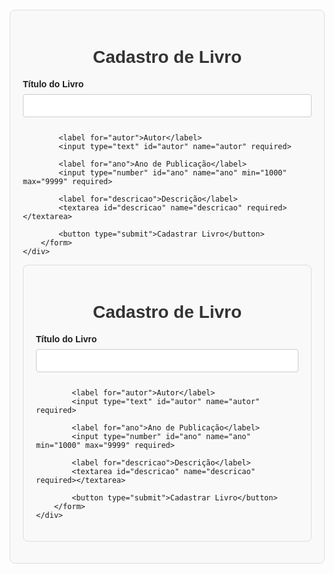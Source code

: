 <!DOCTYPE html>
<html lang="pt-BR">
<head>
    <meta charset="UTF-8">
    <meta name="viewport" content="width=device-width, initial-scale=1.0">
    <title>Cadastro de Livro</title>
    <style>
        body {
            font-family: Arial, sans-serif;
            margin: 20px;
        }
        .container {
            max-width: 600px;
            margin: 0 auto;
            padding: 20px;
            border: 1px solid #ddd;
            border-radius: 8px;
            background-color: #f9f9f9;
        }
        h1 {
            text-align: center;
            color: #333;
        }
        label {
            display: block;
            margin-bottom: 8px;
            font-weight: bold;
        }
        input[type="text"], input[type="number"], textarea {
            width: 100%;
            padding: 10px;
            margin-bottom: 12px;
            border: 1px solid #ccc;
            border-radius: 4px;
        }
        textarea {
            height: 100px;
            resize: vertical;
        }
        button {
            display: block;
            width: 100%;
            padding: 10px;
            background-color: #007bff;
            color: white;
            border: none;
            border-radius: 4px;
            font-size: 16px;
            cursor: pointer;
        }
        button:hover {
            background-color: #0056b3;
        }
    </style>
</head>
<body>
    <div class="container">
        <h1>Cadastro de Livro</h1>
        <form action="/enviar-dados" method="post">
            <label for="titulo">Título do Livro</label>
            <input type="text" id="titulo" name="titulo" required>

            <label for="autor">Autor</label>
            <input type="text" id="autor" name="autor" required>

            <label for="ano">Ano de Publicação</label>
            <input type="number" id="ano" name="ano" min="1000" max="9999" required>

            <label for="descricao">Descrição</label>
            <textarea id="descricao" name="descricao" required></textarea>

            <button type="submit">Cadastrar Livro</button>
        </form>
    </div>
</body>
</html>
<!DOCTYPE html>
<html lang="pt-BR">
<head>
    <meta charset="UTF-8">
    <meta name="viewport" content="width=device-width, initial-scale=1.0">
    <title>Cadastro de Livro</title>
    <style>
        body {
            font-family: Arial, sans-serif;
            margin: 20px;
        }
        .container {
            max-width: 600px;
            margin: 0 auto;
            padding: 20px;
            border: 1px solid #ddd;
            border-radius: 8px;
            background-color: #f9f9f9;
        }
        h1 {
            text-align: center;
            color: #333;
        }
        label {
            display: block;
            margin-bottom: 8px;
            font-weight: bold;
        }
        input[type="text"], input[type="number"], textarea {
            width: 100%;
            padding: 10px;
            margin-bottom: 12px;
            border: 1px solid #ccc;
            border-radius: 4px;
        }
        textarea {
            height: 100px;
            resize: vertical;
        }
        button {
            display: block;
            width: 100%;
            padding: 10px;
            background-color: #007bff;
            color: white;
            border: none;
            border-radius: 4px;
            font-size: 16px;
            cursor: pointer;
        }
        button:hover {
            background-color: #0056b3;
        }
    </style>
</head>
<body>
    <div class="container">
        <h1>Cadastro de Livro</h1>
        <form action="/enviar-dados" method="post">
            <label for="titulo">Título do Livro</label>
            <input type="text" id="titulo" name="titulo" required>

            <label for="autor">Autor</label>
            <input type="text" id="autor" name="autor" required>

            <label for="ano">Ano de Publicação</label>
            <input type="number" id="ano" name="ano" min="1000" max="9999" required>

            <label for="descricao">Descrição</label>
            <textarea id="descricao" name="descricao" required></textarea>

            <button type="submit">Cadastrar Livro</button>
        </form>
    </div>
</body>
</html>
